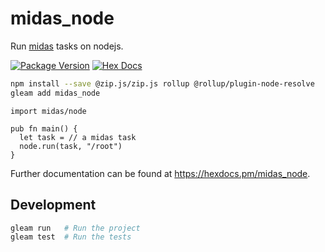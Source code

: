# midas_node

Run [midas](https://github.com/midas-framework/midas) tasks on nodejs.

[![Package Version](https://img.shields.io/hexpm/v/midas_node)](https://hex.pm/packages/midas_node)
[![Hex Docs](https://img.shields.io/badge/hex-docs-ffaff3)](https://hexdocs.pm/midas_node/)



```sh
npm install --save @zip.js/zip.js rollup @rollup/plugin-node-resolve
gleam add midas_node
```

```gleam
import midas/node

pub fn main() {
  let task = // a midas task
  node.run(task, "/root")
}
```

Further documentation can be found at <https://hexdocs.pm/midas_node>.

## Development

```sh
gleam run   # Run the project
gleam test  # Run the tests
```
